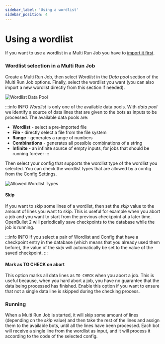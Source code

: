 ```yaml
---
sidebar_label: 'Using a wordlist'
sidebar_position: 4
---
```


# Using a wordlist
If you want to use a wordlist in a Multi Run Job you have to [import it first](./import-a-wordlist.md).

### Wordlist selection in a Multi Run Job
Create a Multi Run Job, then select *Wordlist* in the *Data pool* section of the Multi Run Job options. Finally, select the wordlist you want (you can also import a new wordlist directly from this section if needed).

![Wordlist Data Pool](/img/wordlist/data-pool.png)

:::info INFO
*Wordlist* is only one of the available data pools. With *data pool* we identify a source of data lines that are given to the bots as inputs to be processed. The available data pools are:
- **Wordlist** - select a pre-imported file
- **File** - directly select a file from the file system
- **Range** - generates a range of numbers
- **Combinations** - generates all possible combinations of a string
- **Infinite** - an infinite source of empty inputs, for jobs that should be running forever
:::

Then select your config that supports the wordlist type of the wordlist you selected. You can check the wordlist types that are allowed by a config from the Config Settings.

![Allowed Wordlist Types](/img/wordlist/allowed-types.png)

#### Skip
If you want to skip some lines of a wordlist, then set the *skip* value to the amount of lines you want to skip. This is useful for example when you abort a job and you want to start from the previous checkpoint at a later time. OpenBullet 2 will periodically save checkpoints to the database while the job is running.

:::info INFO
If you select a pair of Wordlist and Config that have a checkpoint entry in the database (which means that you already used them before), the value of the *skip* will automatically be set to the value of the saved checkpoint.
:::

#### Mark as TO CHECK on abort
This option marks all data lines as `TO CHECK` when you abort a job. This is useful because, when you hard abort a job, you have no guarantee that the data being processed has finished. Enable this option if you want to ensure that not a single data line is skipped during the checking process.

### Running
When a Multi Run Job is started, it will skip some amount of lines (depending on the *skip* value) and then take the rest of the lines and assign them to the available bots, until all the lines have been processed. Each bot will receive a single line from the wordlist as input, and it will process it according to the code of the selected config.
